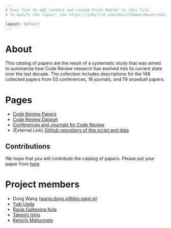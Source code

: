 ```yaml
---
# Feel free to add content and custom Front Matter to this file.
# To modify the layout, see https://jekyllrb.com/docs/themes/#overriding-theme-defaults

layout: default
---
```


# About

This catalog of papers are the result of a systematic study that was aimed to summarize how Code Review research has evolved into its current state over the last decade. The collection includes descriptions for the 148 collected papers from 53 conferences, 16 journals, and 79 snowball papers.

# Pages
* [Code Review Papers](https://trebirthc.github.io/verification-latency/publications/)
* [Code Review Dataset](https://trebirthc.github.io/verification-latency/dataset/)
* [Conferences and Journals for Code Review](https://trebirthc.github.io/verification-latency/submissions.html)
* (External Link) [GitHub repository of this script and data](https://github.com/TRebirthC/verification-latency)

## Contributions

We hope that you will contribute the catalog of papers. Please put your paper from [here](https://github.com/TRebirthC/verification-latency/blob/master/docs/CONTRIBUTING.md#adding-your-PAPER)

# Project members

* Dong Wang (<wang.dong.vt8@is.naist.jp>)
* [Yuki Ueda](https://ikuyadeu.github.io/)
* [Raula Gaikovina Kula](https://raux.github.io/)
* [Takashi Ishio](https://takashi-ishio.github.io/)
* [Kenichi Matsumoto](http://isw3.naist.jp/~matumoto/)
